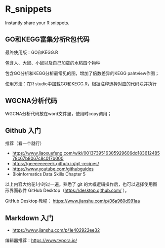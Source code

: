 # R_snippets

Instantly share your R snippets.

## GO和KEGG富集分析R包代码
最终使用版：GO和KEGG.R

包含人、大鼠、小鼠以及自己加载的水稻四个物种

包含GO分析和KEGG分析最常见的图，增加了倍数差异的KEGG pahtview作图；

使用方法：在R studio中加载GO和KEGG.R，根据注释选择对应的代码块并执行

## WGCNA分析代码
WGCNA分析代码放在word文件里，使用时copy调用；


## Github 入门

推荐（看一个就行）

- https://www.liaoxuefeng.com/wiki/0013739516305929606dd18361248578c67b8067c8c017b000
- https://geeeeeeeeek.github.io/git-recipes/
- https://www.youtube.com/githubguides
- Bioinformatics Data Skills Chapter 5

以上内容大约花1小时过一遍。熟悉了 git 的大概逻辑操作后，也可以选择使用图形界面软件 GitHub Desktop（https://desktop.github.com/ ）。

GitHub Desktop 教程： https://www.jianshu.com/p/06a960d991aa

## Markdown 入门

- https://www.jianshu.com/p/1e402922ee32

编辑器推荐：https://www.typora.io/
